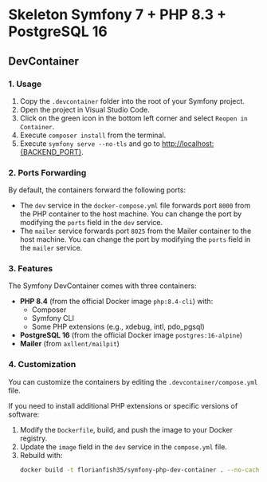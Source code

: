 # Skeleton Symfony 7 + PHP 8.3 + PostgreSQL 16

## DevContainer

### 1. Usage

1. Copy the `.devcontainer` folder into the root of your Symfony project.
2. Open the project in Visual Studio Code.
3. Click on the green icon in the bottom left corner and select `Reopen in Container`.
4. Execute `composer install` from the terminal.
5. Execute `symfony serve --no-tls` and go to [http://localhost:{BACKEND_PORT}](http://localhost:{BACKEND_PORT}).

### 2. Ports Forwarding

By default, the containers forward the following ports:

- The `dev` service in the `docker-compose.yml` file forwards port `8000` from the PHP container to the host machine. You can change the port by modifying the `ports` field in the `dev` service.
- The `mailer` service forwards port `8025` from the Mailer container to the host machine. You can change the port by modifying the `ports` field in the `mailer` service.

### 3. Features

The Symfony DevContainer comes with three containers:

- **PHP 8.4** (from the official Docker image `php:8.4-cli`) with:
  - Composer
  - Symfony CLI
  - Some PHP extensions (e.g., xdebug, intl, pdo_pgsql)
- **PostgreSQL 16** (from the official Docker image `postgres:16-alpine`)
- **Mailer** (from `axllent/mailpit`)

### 4. Customization

You can customize the containers by editing the `.devcontainer/compose.yml` file.

If you need to install additional PHP extensions or specific versions of software:

1. Modify the `Dockerfile`, build, and push the image to your Docker registry.
2. Update the `image` field in the `dev` service in the `compose.yml` file.
3. Rebuild with:
   ```bash
   docker build -t florianfish35/symfony-php-dev-container . --no-cache
